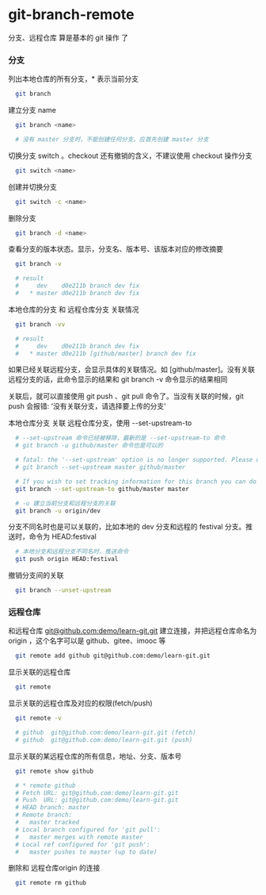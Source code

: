 # git-branch-remote

分支、远程仓库 算是基本的 git 操作 了



### 分支

列出本地仓库的所有分支，\* 表示当前分支
```sh
  git branch
```

建立分支 name
```sh
  git branch <name>

  # 没有 master 分支时，不能创建任何分支。应首先创建 master 分支
```

切换分支 switch 。checkout 还有撤销的含义，不建议使用 checkout 操作分支
```sh
  git switch <name>
```

创建并切换分支
```sh
  git switch -c <name>
```

删除分支
```sh
  git branch -d <name>
```

查看分支的版本状态。显示，分支名、版本号、该版本对应的修改摘要
```sh
  git branch -v

  # result
  #     dev    d0e211b branch dev fix
  #   * master d0e211b branch dev fix
```

本地仓库的分支 和 远程仓库分支 关联情况
```sh
  git branch -vv

  # result
  #     dev    d0e211b branch dev fix
  #   * master d0e211b [github/master] branch dev fix
```

如果已经关联远程分支，会显示具体的关联情况。如 [github/master]。没有关联远程分支的话，此命令显示的结果和 git branch -v 命令显示的结果相同

关联后，就可以直接使用 git push 、git pull 命令了。当没有关联的时候，git push 会报错: '没有关联分支，请选择要上传的分支'

本地仓库分支 关联 远程仓库分支，使用 --set-upstream-to
```sh
  # --set-upstream 命令已经被移除，最新的是 --set-upstream-to 命令
  # git branch -u github/master 命令也是可以的

  # fatal: the '--set-upstream' option is no longer supported. Please use '--track' or '--set-upstream-to' instead.
  # git branch --set-upstream master github/master

  # If you wish to set tracking information for this branch you can do so with:
  git branch --set-upstream-to github/master master

  # -u 建立当前分支和远程分支的关联
  git branch -u origin/dev
```

分支不同名时也是可以关联的，比如本地的 dev 分支和远程的 festival 分支。推送时，命令为 HEAD:festival
```sh
  # 本地分支和远程分支不同名时，推送命令
  git push origin HEAD:festival
```

撤销分支间的关联
```sh
  git branch --unset-upstream
```


### 远程仓库

和远程仓库 [git@github.com:demo/learn-git.git](git@github.com:demo/learn-git.git) 建立连接，并把远程仓库命名为 origin ，这个名字可以是 github、gitee、imooc 等
```sh
  git remote add github git@github.com:demo/learn-git.git
```

显示关联的远程仓库
```sh
  git remote
```

显示关联的远程仓库及对应的权限(fetch/push)
```sh
  git remote -v

  # github  git@github.com:demo/learn-git.git (fetch)
  # github  git@github.com:demo/learn-git.git (push)
```

显示关联的某远程仓库的所有信息，地址、分支、版本号
```sh
  git remote show github

  # * remote github
  # Fetch URL: git@github.com:demo/learn-git.git
  # Push  URL: git@github.com:demo/learn-git.git
  # HEAD branch: master
  # Remote branch:
  #   master tracked
  # Local branch configured for 'git pull':
  #   master merges with remote master
  # Local ref configured for 'git push':
  #   master pushes to master (up to date)
```

删除和 远程仓库origin 的连接
```sh
  git remote rm github
```
